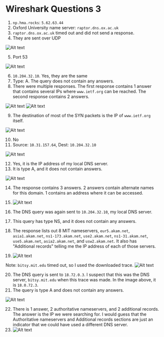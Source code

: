 # Wireshark Questions 3
1. `np.hma.rocks`: `5.62.63.44`
2. Oxford University name server: `raptor.dns.ox.ac.uk`
3. `raptor.dns.ox.ac.uk` timed out and did not send a response.
4. They are sent over UDP

![Alt text](images/q4.png)

5. Port 53

![Alt text](images/q5.png)

6. `10.204.32.10`. Yes, they are the same
7. Type: A. The query does not contain any answers.
8. There were multiple responses. The first response contains 1 answer that contains several IPs where `www.ietf.org` can be reached. The second response contains 2 answers.

![Alt text](images/q8.1.png)
![Alt text](images/q8.2.png)

9. The destination of most of the SYN packets is the IP of `www.ietf.org` itself.

![Alt text](images/q9.png)

10. No
11. Source: `10.31.157.64`, Dest: `10.204.32.10`

![Alt text](images/q11.png)

12. Yes, it is the IP address of my local DNS server.
13. It is type A, and it does not contain answers.

![Alt text](images/q13.png)

14. The response contains 3 answers. 2 answers contain alternate names for this domain. 1 contains an address where it can be accessed.

15. ![Alt text](images/q14.png)
16. The DNS query was again sent to `10.204.32.10`, my local DNS server.
17. This query has type NS, and it does not contain any answers.
18. The response lists out 8 MIT nameservers, `eur5.akam.net`, `asia1.akam.net`, `ns1-173.akam.net`, `use2.akam.net`, `ns1-31.akam.net`, `use5.akam.net`, `asia2.akam.net`, and `usw2.akam.net`. It also has "Additional records" telling me the IP address of each of those servers. 
19. ![Alt text](images/q19.png)

Note: `bitsy.mit.edu` timed out, so I used the downloaded trace.
![Alt text](images/bitsy_timeout.png)

20. The DNS query is sent to `18.72.0.3`. I suspect that this was the DNS server, `bitsy.mit.edu` when this trace was made. In the image above, it is `18.0.72.3`.
21. The query is type A and does not contain any answers.

![Alt text](images/q21.png)

22. There is 1 answer, 2 authoritative nameservers, and 2 additional records. The answer is the IP we were searching for. I would guess that the Authoritative nameservers and Additional records sections are just an indicator that we could have used a different DNS server.
23. ![Alt text](images/q23.png)
